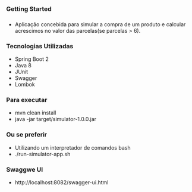 ### Getting Started ###

###

* Aplicação concebida para simular a compra de um produto e calcular acrescimos no valor das parcelas(se parcelas > 6).

###

### Tecnologias Utilizadas ###

* Spring Boot 2
* Java 8
* JUnit
* Swagger
* Lombok

### Para executar ###

* mvn clean install
* java -jar target/simulator-1.0.0.jar

### Ou se preferir ###
* Utilizando um interpretador de comandos bash
* ./run-simulator-app.sh

### Swaggwe UI ###
* http://localhost:8082/swagger-ui.html